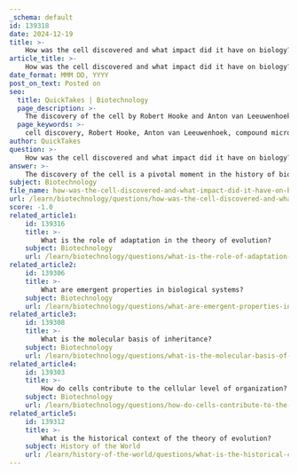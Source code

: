 ```yaml
---
_schema: default
id: 139318
date: 2024-12-19
title: >-
    How was the cell discovered and what impact did it have on biology?
article_title: >-
    How was the cell discovered and what impact did it have on biology?
date_format: MMM DD, YYYY
post_on_text: Posted on
seo:
  title: QuickTakes | Biotechnology
  page_description: >-
    The discovery of the cell by Robert Hooke and Anton van Leeuwenhoek transformed biology by establishing cell theory, impacting genetics, microbiology, and medicine.
  page_keywords: >-
    cell discovery, Robert Hooke, Anton van Leeuwenhoek, compound microscope, cell theory, microbiology, biological organization, genetics, developmental biology, immunology, electron microscopy, molecular biology, biotechnology
author: QuickTakes
question: >-
    How was the cell discovered and what impact did it have on biology?
answer: >-
    The discovery of the cell is a pivotal moment in the history of biology, fundamentally transforming our understanding of life. The journey began with the invention of the compound microscope in 1595, which allowed scientists to observe previously invisible structures. \n\nIn 1665, British scientist Robert Hooke made a significant contribution by using a microscope to examine cork. He observed small, box-like structures that he termed "cells," a name derived from their resemblance to the small rooms inhabited by monks. Hooke's findings were published in his book *Micrographia*, marking the first recorded observation of cells. However, his observations were limited to the cell walls, as the microscopes of his time could not reveal the internal structures of living cells.\n\nThe exploration of cells continued with Anton van Leeuwenhoek, who, in 1674, observed live cells, including bacteria and spermatozoa, which he referred to as "animalcules." His work opened up a new world of unicellular organisms and laid the groundwork for microbiology.\n\nThe development of cell theory, which states that all living organisms are composed of cells and that the cell is the basic unit of life, was further advanced by scientists like Theodor Schwann and Matthias Schleiden in the 19th century. They established that cells are fundamental to both plant and animal life, leading to a unified understanding of biological organization.\n\nThe impact of these discoveries on biology has been profound. Cell theory has become a cornerstone of biological sciences, influencing various fields such as genetics, developmental biology, and immunology. It has facilitated advancements in understanding cellular functions, disease mechanisms, and the development of medical technologies, including stem cell research and personalized medicine.\n\nMoreover, the invention of more advanced microscopy techniques, such as electron microscopy, has allowed scientists to study cellular structures in unprecedented detail, revealing the complexity of organelles and their functions. This has further enriched our understanding of life at the molecular level and has been instrumental in the emergence of fields like molecular biology and biotechnology.\n\nIn summary, the discovery of the cell and the subsequent development of cell theory have had a lasting impact on biology, shaping our understanding of life and driving scientific research across multiple disciplines.
subject: Biotechnology
file_name: how-was-the-cell-discovered-and-what-impact-did-it-have-on-biology.md
url: /learn/biotechnology/questions/how-was-the-cell-discovered-and-what-impact-did-it-have-on-biology
score: -1.0
related_article1:
    id: 139316
    title: >-
        What is the role of adaptation in the theory of evolution?
    subject: Biotechnology
    url: /learn/biotechnology/questions/what-is-the-role-of-adaptation-in-the-theory-of-evolution
related_article2:
    id: 139306
    title: >-
        What are emergent properties in biological systems?
    subject: Biotechnology
    url: /learn/biotechnology/questions/what-are-emergent-properties-in-biological-systems
related_article3:
    id: 139308
    title: >-
        What is the molecular basis of inheritance?
    subject: Biotechnology
    url: /learn/biotechnology/questions/what-is-the-molecular-basis-of-inheritance
related_article4:
    id: 139303
    title: >-
        How do cells contribute to the cellular level of organization?
    subject: Biotechnology
    url: /learn/biotechnology/questions/how-do-cells-contribute-to-the-cellular-level-of-organization
related_article5:
    id: 139312
    title: >-
        What is the historical context of the theory of evolution?
    subject: History of the World
    url: /learn/history-of-the-world/questions/what-is-the-historical-context-of-the-theory-of-evolution
---
```


&nbsp;